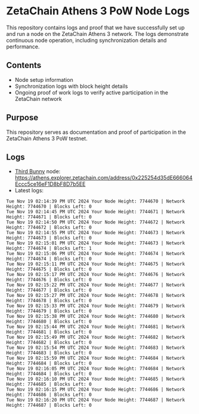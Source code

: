 # ZetaChain Athens 3 PoW Node Logs
This repository contains logs and proof that we have successfully set up and run a node on the ZetaChain Athens 3 network. The logs demonstrate continuous node operation, including synchronization details and performance.

## Contents
- Node setup information
- Synchronization logs with block height details
- Ongoing proof of work logs to verify active participation in the ZetaChain network

## Purpose
This repository serves as documentation and proof of participation in the ZetaChain Athens 3 PoW testnet.

## Logs

- [Third Bunny](https://thirdbunny.xyz/) node: https://athens.explorer.zetachain.com/address/0x225254d35dE666064Eccc5ce16eF1D8bF8D7b5EE
- Latest logs:
```
Tue Nov 19 02:14:39 PM UTC 2024 Your Node Height: 7744670 | Network Height: 7744670 | Blocks Left: 0
Tue Nov 19 02:14:45 PM UTC 2024 Your Node Height: 7744671 | Network Height: 7744671 | Blocks Left: 0
Tue Nov 19 02:14:50 PM UTC 2024 Your Node Height: 7744672 | Network Height: 7744672 | Blocks Left: 0
Tue Nov 19 02:14:55 PM UTC 2024 Your Node Height: 7744673 | Network Height: 7744673 | Blocks Left: 0
Tue Nov 19 02:15:01 PM UTC 2024 Your Node Height: 7744673 | Network Height: 7744674 | Blocks Left: 1
Tue Nov 19 02:15:06 PM UTC 2024 Your Node Height: 7744674 | Network Height: 7744674 | Blocks Left: 0
Tue Nov 19 02:15:11 PM UTC 2024 Your Node Height: 7744675 | Network Height: 7744675 | Blocks Left: 0
Tue Nov 19 02:15:17 PM UTC 2024 Your Node Height: 7744676 | Network Height: 7744676 | Blocks Left: 0
Tue Nov 19 02:15:22 PM UTC 2024 Your Node Height: 7744677 | Network Height: 7744677 | Blocks Left: 0
Tue Nov 19 02:15:27 PM UTC 2024 Your Node Height: 7744678 | Network Height: 7744678 | Blocks Left: 0
Tue Nov 19 02:15:33 PM UTC 2024 Your Node Height: 7744679 | Network Height: 7744679 | Blocks Left: 0
Tue Nov 19 02:15:38 PM UTC 2024 Your Node Height: 7744680 | Network Height: 7744680 | Blocks Left: 0
Tue Nov 19 02:15:44 PM UTC 2024 Your Node Height: 7744681 | Network Height: 7744681 | Blocks Left: 0
Tue Nov 19 02:15:49 PM UTC 2024 Your Node Height: 7744682 | Network Height: 7744682 | Blocks Left: 0
Tue Nov 19 02:15:54 PM UTC 2024 Your Node Height: 7744683 | Network Height: 7744683 | Blocks Left: 0
Tue Nov 19 02:15:59 PM UTC 2024 Your Node Height: 7744684 | Network Height: 7744684 | Blocks Left: 0
Tue Nov 19 02:16:05 PM UTC 2024 Your Node Height: 7744684 | Network Height: 7744684 | Blocks Left: 0
Tue Nov 19 02:16:10 PM UTC 2024 Your Node Height: 7744685 | Network Height: 7744685 | Blocks Left: 0
Tue Nov 19 02:16:15 PM UTC 2024 Your Node Height: 7744686 | Network Height: 7744686 | Blocks Left: 0
Tue Nov 19 02:16:20 PM UTC 2024 Your Node Height: 7744687 | Network Height: 7744687 | Blocks Left: 0
```
